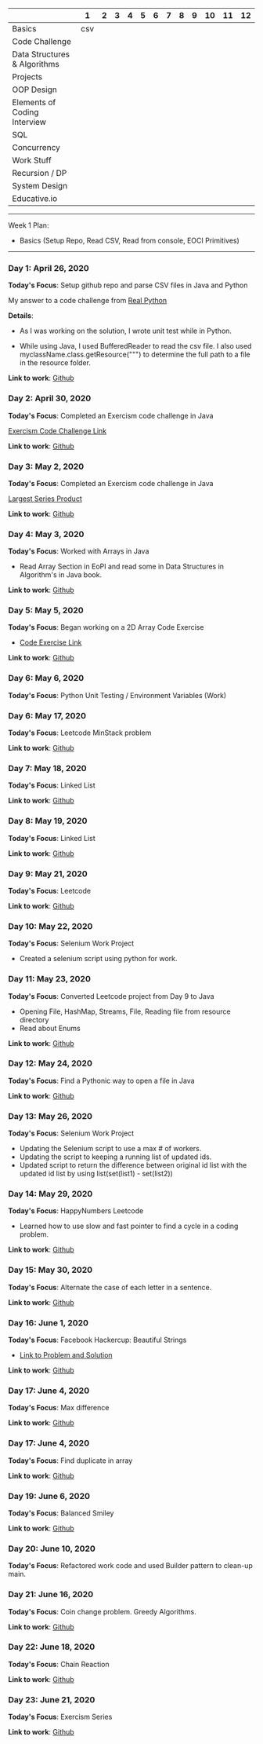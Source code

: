 |                              | 1                  | 2 | 3 | 4 | 5 | 6 | 7 | 8 | 9 | 10 | 11 | 12 |
|------------------------------|--------------------|---|---|---|---|---|---|---|---|----|----|----|
| Basics                       | csv |   |   |   |   |   |   |   |   |    |    |    |
| Code Challenge               |                    |   |   |   |   |   |   |   |   |    |    |    |
| Data Structures & Algorithms |                    |   |   |   |   |   |   |   |   |    |    |    |
| Projects                     |                    |   |   |   |   |   |   |   |   |    |    |    |
| OOP Design                   |                    |   |   |   |   |   |   |   |   |    |    |    |
| Elements of Coding Interview |                    |   |   |   |   |   |   |   |   |    |    |    |
| SQL                          |                    |   |   |   |   |   |   |   |   |    |    |    |
| Concurrency                  |                    |   |   |   |   |   |   |   |   |    |    |    |
| Work Stuff                   |                    |   |   |   |   |   |   |   |   |    |    |    |
| Recursion / DP               |                    |   |   |   |   |   |   |   |   |    |    |    |
| System Design                |                    |   |   |   |   |   |   |   |   |    |    |    |
| Educative.io                 |                    |   |   |   |   |   |   |   |   |    |    |    |

-----
Week 1 Plan:
* Basics (Setup Repo, Read CSV, Read from console, EOCI Primitives)

-----
### Day 1: April 26, 2020

**Today's Focus**: Setup github repo and parse CSV files in Java and Python

My answer to a code challenge from [Real Python](https://realpython.com/python-interview-problem-parsing-csv-files/)

**Details**:

- As I was working on the solution, I wrote unit test while in Python.

- While using Java, I used BufferedReader to read the csv file. I also used myclassName.class.getResource(""")
to determine the full path to a file in the resource folder.

**Link to work**: [Github](days/01)

### Day 2: April 30, 2020

**Today's Focus**: Completed an Exercism code challenge in Java

[Exercism Code Challenge Link](https://exercism.io/my/solutions/81a6fc6407f54ce698fe2c5545ec7f5d)

**Link to work**: [Github](days/02)

### Day 3: May 2, 2020

**Today's Focus**: Completed an Exercism code challenge in Java

[Largest Series Product](https://exercism.io/my/solutions/8fd67724d073435d99adc50b839fe264)

**Link to work**: [Github](days/03)

### Day 4: May 3, 2020

**Today's Focus**: Worked with Arrays in Java

* Read Array Section in EoPI and read some in Data Structures in Algorithm's in Java book.

**Link to work**: [Github](days/04)

### Day 5: May 5, 2020

**Today's Focus**: Began working on a 2D Array Code Exercise

* [Code Exercise Link](https://teaching.csse.uwa.edu.au/units/CITS1200/Laboratories/Practice-Exercises/2d-arrays-practice.html)

**Link to work**: [Github](days/05)

### Day 6: May 6, 2020

**Today's Focus**: Python Unit Testing / Environment Variables (Work)

### Day 6: May 17, 2020

**Today's Focus**: Leetcode MinStack problem

**Link to work**: [Github](days/06)

### Day 7: May 18, 2020

**Today's Focus**: Linked List

**Link to work**: [Github](days/07)

### Day 8: May 19, 2020

**Today's Focus**: Linked List

**Link to work**: [Github](days/08)

### Day 9: May 21, 2020

**Today's Focus**: Leetcode

**Link to work**: [Github](days/09)

### Day 10: May 22, 2020

**Today's Focus**: Selenium Work Project

* Created a selenium script using python for work.

### Day 11: May 23, 2020

**Today's Focus**: Converted Leetcode project from Day 9 to Java

* Opening File, HashMap, Streams, File, Reading file from resource directory
* Read about Enums

**Link to work**: [Github](days/11)

### Day 12: May 24, 2020

**Today's Focus**: Find a Pythonic way to open a file in Java

**Link to work**: [Github](days/12)

### Day 13: May 26, 2020

**Today's Focus**: Selenium Work Project

* Updating the Selenium script to use a max # of workers. 
* Updating the script to keeping a running list of updated ids.
* Updated script to return the difference between original id list with the updated id list by using list(set(list1) - set(list2))

### Day 14: May 29, 2020

**Today's Focus**: HappyNumbers Leetcode

* Learned how to use slow and fast pointer to find a cycle in a coding problem. 

**Link to work**: [Github](days/14)

### Day 15: May 30, 2020

**Today's Focus**: Alternate the case of each letter in a sentence.

**Link to work**: [Github](days/15)

### Day 16: June 1, 2020

**Today's Focus**: Facebook Hackercup: Beautiful Strings

* [Link to Problem and Solution](https://www.programminglogic.com/facebook-hacker-cup-2013-beautiful-strings-solution/)

**Link to work**: [Github](days/16)

### Day 17: June 4, 2020

**Today's Focus**: Max difference

**Link to work**: [Github](days/17)

### Day 17: June 4, 2020

**Today's Focus**: Find duplicate in array

**Link to work**: [Github](days/18)

### Day 19: June 6, 2020

**Today's Focus**: Balanced Smiley

**Link to work**: [Github](days/19)

### Day 20: June 10, 2020

**Today's Focus**: Refactored work code and used Builder pattern to clean-up main.

### Day 21: June 16, 2020

**Today's Focus**: Coin change problem. Greedy Algorithms.

**Link to work**: [Github](days/21)

### Day 22: June 18, 2020

**Today's Focus**: Chain Reaction

**Link to work**: [Github](days/22)

### Day 23: June 21, 2020

**Today's Focus**: Exercism Series

**Link to work**: [Github](days/23)